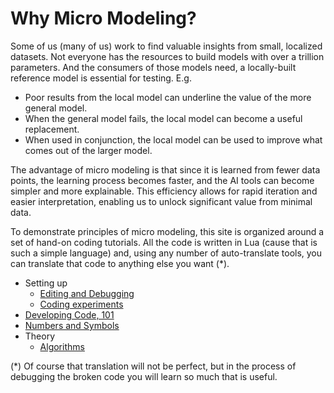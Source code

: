 
# Why Micro Modeling?

Some of us (many of us) work to  find valuable insights from small,
localized datasets. Not everyone has the resources to build models
with over a trillion parameters. And the consumers
of those models
need, a locally-built
reference model is essential for testing.  E.g.

- Poor results from the local  model can underline the value of the more general model.
- When the general model fails, the local model can become a useful replacement.
- When used in conjunction, the local model can be used to improve what
  comes out of the larger model.

The advantage of micro modeling is that since it is learned from fewer data points, the
learning process becomes faster, and the AI tools can become simpler and more
explainable. This efficiency allows for rapid iteration and easier
interpretation, enabling us to unlock significant value from minimal
data.

To demonstrate principles of micro modeling, this site is organized around a set of hand-on
coding tutorials. All the code is written in Lua (cause that is
such a simple language) and, using any number of auto-translate tools, you can
translate  that code to anything else you want (\*).

- Setting up
  - [Editing and Debugging](dev.md)
  - [Coding experiments](Code.md)
- [Developing Code, 101](dev.md)
- [Numbers and Symbols](Numsym.md)
- Theory
  - [Algorithms](algos.md)


(\*) Of course that translation will not be perfect, but in the process of debugging the broken code you will
learn so much that is useful.
